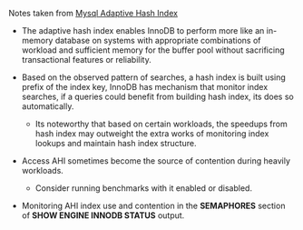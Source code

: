 Notes taken from [Mysql Adaptive Hash Index ](https://dev.mysql.com/doc/refman/8.0/en/innodb-adaptive-hash.html)
- The adaptive hash index enables InnoDB to perform more like an in-memory database on systems with appropriate combinations of workload and sufficient memory for the buffer pool without sacrificing transactional features or reliability.

- Based on the observed pattern of searches, a hash index is built using prefix of the index key, InnoDB has mechanism that monitor index searches, if a queries could benefit from building hash index, its does so automatically.
    + Its noteworthy that based on certain workloads, the speedups from hash index may outweight the extra works of monitoring index lookups and maintain hash index structure.

- Access AHI sometimes become the source of contention during heavily workloads.
    + Consider running benchmarks with it enabled or disabled.

- Monitoring AHI index use and contention in the **SEMAPHORES** section of __SHOW ENGINE INNODB STATUS__ output.